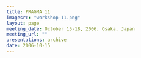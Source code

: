 ```yaml
---
title: PRAGMA 11 
imagesrc: "workshop-11.png"
layout: page
meeting_date: October 15-18, 2006, Osaka, Japan
meeting_url: "" 
presentations: archive
date: 2006-10-15
---
```



